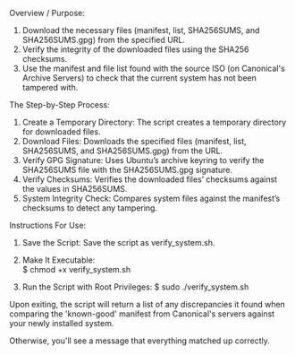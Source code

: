 Overview / Purpose:

1. Download the necessary files (manifest, list, SHA256SUMS, and SHA256SUMS.gpg) from the specified URL.
2. Verify the integrity of the downloaded files using the SHA256 checksums.
3. Use the manifest and file list found with the source ISO (on Canonical's Archive Servers) to check that the current system has not been tampered with.


The Step-by-Step Process:

1. Create a Temporary Directory: The script creates a temporary directory for downloaded files.
2. Download Files: Downloads the specified files (manifest, list, SHA256SUMS, and SHA256SUMS.gpg) from the URL.
3. Verify GPG Signature: Uses Ubuntu’s archive keyring to verify the SHA256SUMS file with the SHA256SUMS.gpg signature.
4. Verify Checksums: Verifies the downloaded files’ checksums against the values in SHA256SUMS.
5. System Integrity Check: Compares system files against the manifest’s checksums to detect any tampering.


Instructions For Use:

1. Save the Script: Save the script as verify_system.sh.

2. Make It Executable:	
$ chmod +x verify_system.sh

3. Run the Script with Root Privileges:	
$ sudo ./verify_system.sh

Upon exiting, the script will return a list of any discrepancies it found when comparing the 'known-good' manifest from Canonical's servers against your newly installed system.

Otherwise, you'll see a message that everything matched up correctly.
